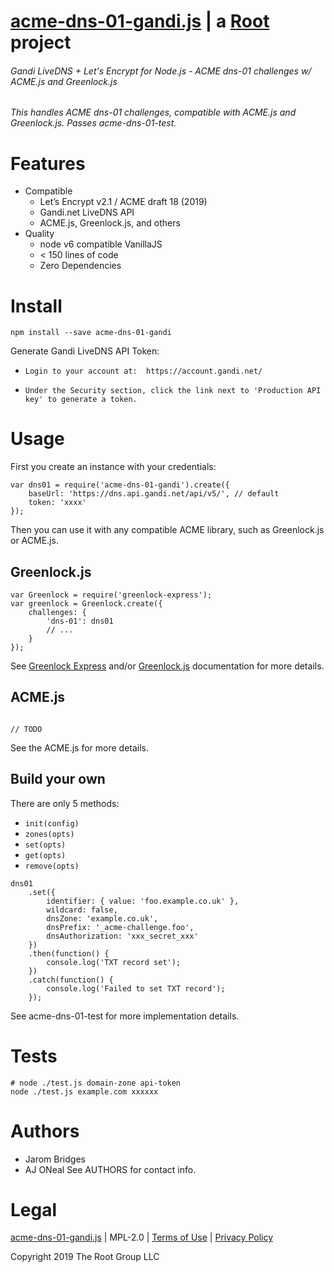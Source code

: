 # [acme-dns-01-gandi.js](https://git.rootprojects.org/root/acme-dns-01-gandi.js) | a [Root](https://rootprojects.org/) project

###### Gandi LiveDNS + Let's Encrypt for Node.js - ACME dns-01 challenges w/ ACME.js and Greenlock.js
###### This handles ACME dns-01 challenges, compatible with ACME.js and Greenlock.js. Passes acme-dns-01-test.

# Features
* Compatible
    * Let’s Encrypt v2.1 / ACME draft 18 (2019)
    * Gandi.net LiveDNS API
    * ACME.js, Greenlock.js, and others
* Quality
    * node v6 compatible VanillaJS
    * < 150 lines of code
    * Zero Dependencies
    
# Install
`npm install --save acme-dns-01-gandi`

Generate Gandi LiveDNS API Token:

*     Login to your account at:  https://account.gandi.net/
*     Under the Security section, click the link next to 'Production API key' to generate a token.

# Usage
First you create an instance with your credentials:

```
var dns01 = require('acme-dns-01-gandi').create({
	baseUrl: 'https://dns.api.gandi.net/api/v5/', // default
	token: 'xxxx'
});
```
Then you can use it with any compatible ACME library, such as Greenlock.js or ACME.js.

## Greenlock.js
```
var Greenlock = require('greenlock-express');
var greenlock = Greenlock.create({
	challenges: {
		'dns-01': dns01
		// ...
	}
});
```
See [Greenlock Express](https://git.rootprojects.org/root/greenlock-express.js) and/or [Greenlock.js](https://git.rootprojects.org/root/greenlock.js) documentation for more details.

## ACME.js

```

// TODO

```

See the ACME.js for more details.

## Build your own
There are only 5 methods:

* ```init(config)```
* ```zones(opts)```
* ```set(opts)```
* ```get(opts)```
* ```remove(opts)```

```
dns01
	.set({
		identifier: { value: 'foo.example.co.uk' },
		wildcard: false,
		dnsZone: 'example.co.uk',
		dnsPrefix: '_acme-challenge.foo',
		dnsAuthorization: 'xxx_secret_xxx'
	})
	.then(function() {
		console.log('TXT record set');
	})
	.catch(function() {
		console.log('Failed to set TXT record');
	});
```
See acme-dns-01-test for more implementation details.

# Tests
```
# node ./test.js domain-zone api-token
node ./test.js example.com xxxxxx
```
# Authors
* Jarom Bridges
* AJ ONeal
See AUTHORS for contact info.

# Legal
[acme-dns-01-gandi.js](https://git.coolaj86.com/coolaj86/acme-dns-01-gandi.js) | MPL-2.0 | [Terms of Use](https://therootcompany.com/legal/#terms) | [Privacy Policy](https://therootcompany.com/legal/#privacy)

Copyright 2019 The Root Group LLC